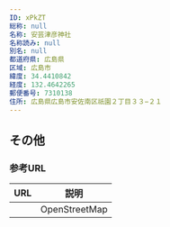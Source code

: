 ```yaml
---
ID: xPkZT
総称: null
名称: 安芸津彦神社
名称読み: null
別名: null
都道府県: 広島県
区域: 広島市
緯度: 34.4410842
経度: 132.4642265
郵便番号: 7310138
住所: 広島県広島市安佐南区祇園２丁目３３−２１
---
```


## その他

### 参考URL

| URL | 説明          |
| --- | ------------- |
|     | OpenStreetMap |
